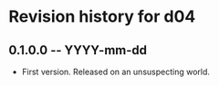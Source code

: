 # Revision history for d04

## 0.1.0.0 -- YYYY-mm-dd

* First version. Released on an unsuspecting world.
